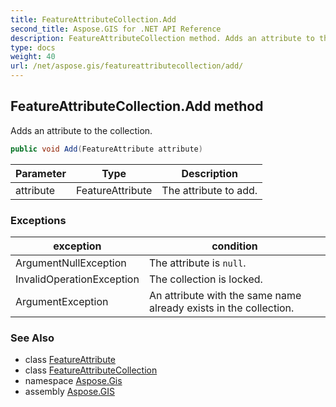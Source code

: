 ```yaml
---
title: FeatureAttributeCollection.Add
second_title: Aspose.GIS for .NET API Reference
description: FeatureAttributeCollection method. Adds an attribute to the collection.
type: docs
weight: 40
url: /net/aspose.gis/featureattributecollection/add/
---
```

## FeatureAttributeCollection.Add method

Adds an attribute to the collection.

```csharp
public void Add(FeatureAttribute attribute)
```

| Parameter | Type | Description |
| --- | --- | --- |
| attribute | FeatureAttribute | The attribute to add. |

### Exceptions

| exception | condition |
| --- | --- |
| ArgumentNullException | The attribute is `null`. |
| InvalidOperationException | The collection is locked. |
| ArgumentException | An attribute with the same name already exists in the collection. |

### See Also

* class [FeatureAttribute](../../featureattribute/)
* class [FeatureAttributeCollection](../)
* namespace [Aspose.Gis](../../featureattributecollection/)
* assembly [Aspose.GIS](../../../)


